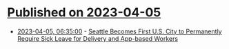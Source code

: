 # [Published on 2023-04-05](index.md)

* [2023-04-05, 06:35:00](https://soylentnews.org/article.pl?sid=23/04/04/0416243&from=rss) - [Seattle Becomes First U.S. City to Permanently Require Sick Leave for Delivery and App-based Workers](https://soylentnews.org/article.pl?sid=23/04/04/0416243&from=rss)
